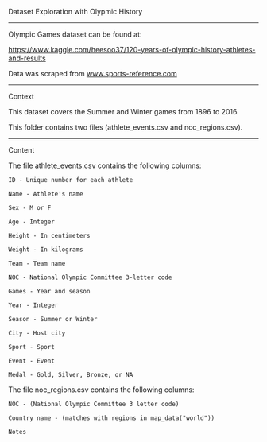 Dataset Exploration with Olypmic History

_________________________________________________________________________


Olympic Games dataset can be found at:

https://www.kaggle.com/heesoo37/120-years-of-olympic-history-athletes-and-results

Data was scraped from www.sports-reference.com

_________________________________________________________________________

Context

This dataset covers the Summer and Winter games from 1896 to 2016.

This folder contains two files (athlete_events.csv and noc_regions.csv). 

_________________________________________________________________________

Content

The file athlete_events.csv contains the following columns:

	ID - Unique number for each athlete
	
	Name - Athlete's name
	
	Sex - M or F
	
	Age - Integer
	
	Height - In centimeters
	
	Weight - In kilograms
	
	Team - Team name
	
	NOC - National Olympic Committee 3-letter code
	
	Games - Year and season
	
	Year - Integer
	
	Season - Summer or Winter
	
	City - Host city
	
	Sport - Sport
	
	Event - Event
	
	Medal - Gold, Silver, Bronze, or NA
  
The file noc_regions.csv contains the following columns:

  	NOC - (National Olympic Committee 3 letter code)
	
  	Country name - (matches with regions in map_data("world"))
	
	Notes



